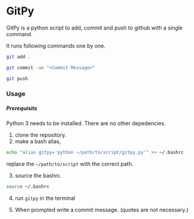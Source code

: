 # GitPy

GitPy is a python script to add, commit and push to github with a single command.

It runs following commands one by one.

```bash
git add .
```
```bash
git commit -am "<Commit Message>"
```
```bash 
git push
```

### Usage

##### Prerequisits

Python 3 needs to be installed.
There are no other depedencies.

1) clone the repository.
2) make a bash alias,

```bash
echo "alias gitpy='python ~/path/to/script/gitpy.py'" >> ~/.bashrc
```
replace the ```~/path/to/script``` with the correct path.

3) source the bashrc.

```bash
source ~/.bashrc
```

4) run ```gitpy``` in the terminal

5) When prompted write a commit message. (quotes are not necessary.)

